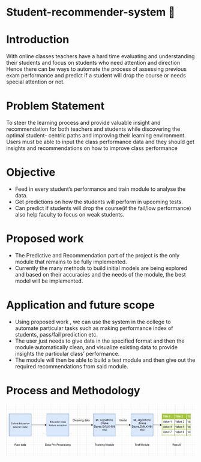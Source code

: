 # Student-recommender-system :blue_book:
# Introduction 
  With online classes teachers have a hard time evaluating and understanding their students and focus on students who need attention and direction
  Hence there can be ways to automate the process of assessing previous exam performance and predict if a student will drop the course or needs special attention or not. 

# Problem Statement
  To steer the learning process and provide valuable insight and recommendation for both teachers and students while discovering the optimal student- centric paths and improving their learning environment.
  Users must be able to input the class performance data and they should get insights and recommendations on how to improve class performance
# Objective
  
   * Feed in every student’s performance and train module to analyse the data.
   * Get predictions on how the students will perform in upcoming tests.
   * Can predict if students will drop the course(if the fail/low performance) also help faculty to focus on weak students.

# Proposed work 
  * The Predictive and Recommendation part of the project is the only module that remains to be fully implemented.
  * Currently the many methods to build initial models are being explored and based on their accuracies and the needs of the module, the  best  model will be implemented.

# Application and future scope
  * Using proposed work , we can use the system in the college to automate particular tasks such as making performance index of students, pass/fail prediction etc.
  * The user just needs to give data in the specified format and then the module automatically clean, and visualize existing data to provide insights the particular class’ performance.
  * The module will then be able to build a test module and then give out the required recommendations from said module.

# Process and Methodology
  ![](images/process.png)
    




